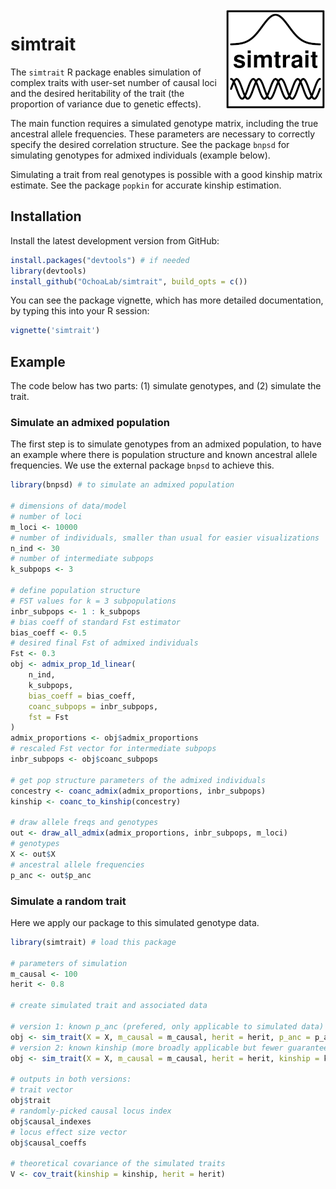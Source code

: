 <img src="logo.png" alt="simtrait" align="right" />

# simtrait

The `simtrait` R package enables simulation of complex traits with user-set number of causal loci and the desired heritability of the trait (the proportion of variance due to genetic effects).

The main function requires a simulated genotype matrix, including the true ancestral allele frequencies.
These parameters are necessary to correctly specify the desired correlation structure.
See the package `bnpsd` for simulating genotypes for admixed individuals (example below).

Simulating a trait from real genotypes is possible with a good kinship matrix estimate.
See the package `popkin` for accurate kinship estimation.

## Installation

<!-- 
You can install the released version of simtrait from [CRAN](https://CRAN.R-project.org) with:
``` r
install.packages("simtrait")
``` 
-->

Install the latest development version from GitHub:
```R
install.packages("devtools") # if needed
library(devtools)
install_github("OchoaLab/simtrait", build_opts = c())
```

You can see the package vignette, which has more detailed documentation, by typing this into your R session:
```R
vignette('simtrait')
```


## Example

The code below has two parts: (1) simulate genotypes, and (2) simulate the trait.

### Simulate an admixed population

The first step is to simulate genotypes from an admixed population, to have an example where there is population structure and known ancestral allele frequencies.
We use the external package `bnpsd` to achieve this.

```R
library(bnpsd) # to simulate an admixed population

# dimensions of data/model
# number of loci
m_loci <- 10000
# number of individuals, smaller than usual for easier visualizations
n_ind <- 30
# number of intermediate subpops
k_subpops <- 3

# define population structure
# FST values for k = 3 subpopulations
inbr_subpops <- 1 : k_subpops
# bias coeff of standard Fst estimator
bias_coeff <- 0.5
# desired final Fst of admixed individuals
Fst <- 0.3
obj <- admix_prop_1d_linear(
    n_ind,
    k_subpops,
    bias_coeff = bias_coeff,
    coanc_subpops = inbr_subpops,
    fst = Fst
)
admix_proportions <- obj$admix_proportions
# rescaled Fst vector for intermediate subpops
inbr_subpops <- obj$coanc_subpops

# get pop structure parameters of the admixed individuals
concestry <- coanc_admix(admix_proportions, inbr_subpops)
kinship <- coanc_to_kinship(concestry)

# draw allele freqs and genotypes
out <- draw_all_admix(admix_proportions, inbr_subpops, m_loci)
# genotypes
X <- out$X
# ancestral allele frequencies
p_anc <- out$p_anc
```

### Simulate a random trait

Here we apply our package to this simulated genotype data.

```R
library(simtrait) # load this package

# parameters of simulation
m_causal <- 100
herit <- 0.8

# create simulated trait and associated data

# version 1: known p_anc (prefered, only applicable to simulated data)
obj <- sim_trait(X = X, m_causal = m_causal, herit = herit, p_anc = p_anc)
# version 2: known kinship (more broadly applicable but fewer guarantees)
obj <- sim_trait(X = X, m_causal = m_causal, herit = herit, kinship = kinship)

# outputs in both versions:
# trait vector
obj$trait
# randomly-picked causal locus index
obj$causal_indexes
# locus effect size vector
obj$causal_coeffs

# theoretical covariance of the simulated traits
V <- cov_trait(kinship = kinship, herit = herit)
```
